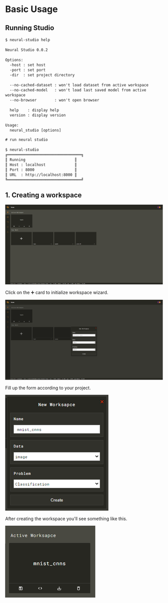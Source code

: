 # Basic Usage

## Running Studio

```
$ neural-studio help

Neural Studio 0.0.2

Options:
  -host : set host
  -port : set port
  -dir  : set project directory

  --no-cached-dataset : won't load dataset from active workspace
  --no-cached-model   : won't load last saved model from active workspace
  --no-browser        : won't open browser

  help    : display help
  version : display version

Usage:
  neural_studio [options]
```



```text
# run neural studio 

$ neural-studio
╔═════════════════════════════════╗
║ Running                      ║
║ Host : localhost             ║
║ Port : 8000                  ║
║ URL  : http://localhost:8000 ║
╚═════════════════════════════════╝
```

## 1. Creating a workspace

![1.1 Create new workspace.](.gitbook/assets/1.1.png)

Click on the ➕ card to initialize workspace wizard.

![1.2 New workspace wizard.](.gitbook/assets/1.2.png)

Fill up the form according to your project.

![1.3 New workspace form.](.gitbook/assets/1.3.png)

After creating the workspace you'll see something like this.

![](.gitbook/assets/1.4.png)

